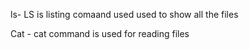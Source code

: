 ls- LS is listing comaand used used to show all the files

Cat - cat command is used for reading files